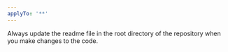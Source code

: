 ```yaml
---
applyTo: '**'
---
```

Always update the readme file in the root directory of the repository when you make changes to the code.